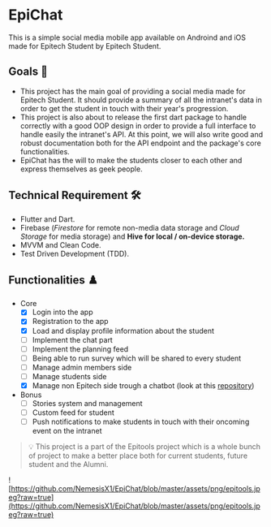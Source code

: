 # EpiChat

This is a simple social media mobile app available on Androind and iOS made for Epitech Student by Epitech Student. 


## Goals 📌

- This project has the main goal of providing a social media made for Epitech Student. It should provide a summary of all the intranet's data in order to get the student in touch with their year's progression.
- This project is also about to release the first dart package to handle correctly with a good OOP design in order to provide a full interface to handle easily the intranet's API. At this point, we will also write good and robust documentation both for the API endpoint and the package's core functionalities.
- EpiChat has the will to make the students closer to each other and express themselves as geek people.

## Technical Requirement 🛠️

- Flutter and Dart.
- Firebase (*Firestore* for remote non-media data storage and *Cloud Storage* for media storage) and  **Hive for local / on-device storage.**
- MVVM and Clean Code.
- Test Driven Development (TDD).

## Functionalities ♟️

- Core
    - [x]  Login into the app
    - [x]  Registration to the app
    - [x]  Load and display profile information about the student
    - [ ]  Implement the chat part
    - [ ]  Implement the planning feed
    - [ ]  Being able to run survey which will be shared to every student
    - [ ]  Manage admin members side
    - [ ]  Manage students side
    - [x]  Manage non Epitech side trough a chatbot (look at this [repository](https://github.com/NemesisX1/FlutterChatBot))
- Bonus
    - [ ]  Stories system and management
    - [ ]  Custom feed for student
    - [ ]  Push notifications to make students in touch with their oncoming event on the intranet

>:bulb: This project is a part of the Epitools project which is a whole bunch of project to make a better place both for current students, future student and the Alumni.

![https://github.com/NemesisX1/EpiChat/blob/master/assets/png/epitools.jpeg?raw=true](https://github.com/NemesisX1/EpiChat/blob/master/assets/png/epitools.jpeg?raw=true)
